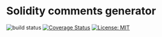 # Solidity comments generator
![build status](https://travis-ci.org/NodeFactoryIo/solidity-comments-core.svg?branch=master)
[![Coverage Status](https://coveralls.io/repos/github/NodeFactoryIo/solidity-comments-core/badge.svg?branch=master)](https://coveralls.io/github/NodeFactoryIo/solidity-comments-core?branch=master)
[![License: MIT](https://img.shields.io/badge/License-MIT-yellow.svg)](https://opensource.org/licenses/MIT)